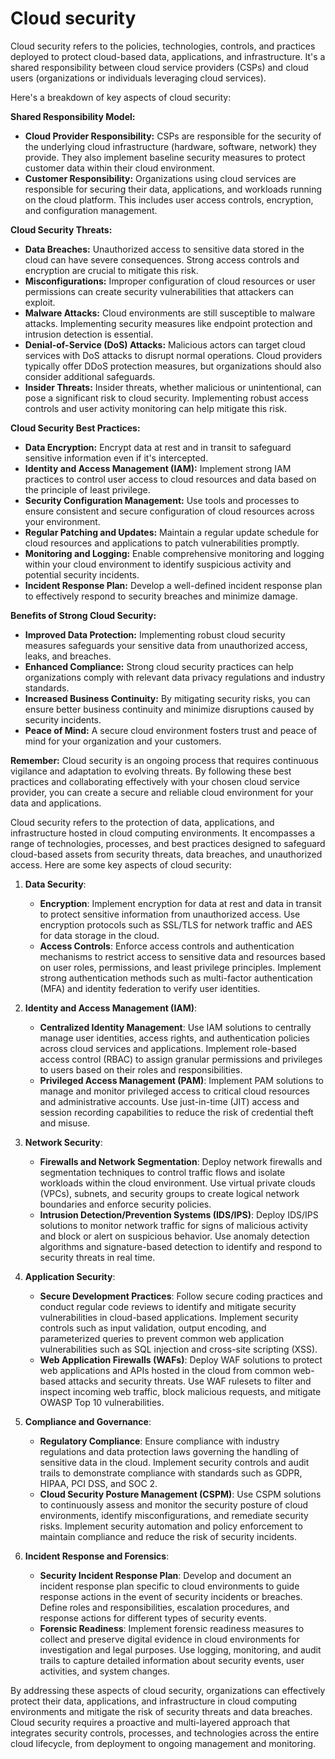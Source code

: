 # Cloud security

Cloud security refers to the policies, technologies, controls, and practices deployed to protect cloud-based data, applications, and infrastructure.  It's a shared responsibility between cloud service providers (CSPs) and cloud users (organizations or individuals leveraging cloud services).

Here's a breakdown of key aspects of cloud security:

**Shared Responsibility Model:**

* **Cloud Provider Responsibility:** CSPs are responsible for the security of the underlying cloud infrastructure (hardware, software, network) they provide. They also implement baseline security measures to protect customer data within their cloud environment.
* **Customer Responsibility:**  Organizations using cloud services are responsible for securing their data, applications, and workloads running on the cloud platform. This includes user access controls, encryption, and configuration management.

**Cloud Security Threats:**

* **Data Breaches:** Unauthorized access to sensitive data stored in the cloud can have severe consequences. Strong access controls and encryption are crucial to mitigate this risk.
* **Misconfigurations:** Improper configuration of cloud resources or user permissions can create security vulnerabilities that attackers can exploit. 
* **Malware Attacks:** Cloud environments are still susceptible to malware attacks. Implementing security measures like endpoint protection and intrusion detection is essential.
* **Denial-of-Service (DoS) Attacks:** Malicious actors can target cloud services with DoS attacks to disrupt normal operations. Cloud providers typically offer DDoS protection measures, but organizations should also consider additional safeguards.
* **Insider Threats:**  Insider threats, whether malicious or unintentional, can pose a significant risk to cloud security. Implementing robust access controls and user activity monitoring can help mitigate this risk.


**Cloud Security Best Practices:**

* **Data Encryption:** Encrypt data at rest and in transit to safeguard sensitive information even if it's intercepted.
* **Identity and Access Management (IAM):** Implement strong IAM practices to control user access to cloud resources and data based on the principle of least privilege.
* **Security Configuration Management:**  Use tools and processes to ensure consistent and secure configuration of cloud resources across your environment.
* **Regular Patching and Updates:**  Maintain a regular update schedule for cloud resources and applications to patch vulnerabilities promptly.
* **Monitoring and Logging:** Enable comprehensive monitoring and logging within your cloud environment to identify suspicious activity and potential security incidents.
* **Incident Response Plan:** Develop a well-defined incident response plan to effectively respond to security breaches and minimize damage.

**Benefits of Strong Cloud Security:**

* **Improved Data Protection:** Implementing robust cloud security measures safeguards your sensitive data from unauthorized access, leaks, and breaches.
* **Enhanced Compliance:** Strong cloud security practices can help organizations comply with relevant data privacy regulations and industry standards.
* **Increased Business Continuity:**  By mitigating security risks, you can ensure better business continuity and minimize disruptions caused by security incidents.
* **Peace of Mind:**  A secure cloud environment fosters trust and peace of mind for your organization and your customers.

**Remember:** Cloud security is an ongoing process that requires continuous vigilance and adaptation to evolving threats. By following these best practices and collaborating effectively with your chosen cloud service provider, you can create a secure and reliable cloud environment for your data and applications.

Cloud security refers to the protection of data, applications, and infrastructure hosted in cloud computing environments. It encompasses a range of technologies, processes, and best practices designed to safeguard cloud-based assets from security threats, data breaches, and unauthorized access. Here are some key aspects of cloud security:

1. **Data Security**:
   - **Encryption**: Implement encryption for data at rest and data in transit to protect sensitive information from unauthorized access. Use encryption protocols such as SSL/TLS for network traffic and AES for data storage in the cloud.
   - **Access Controls**: Enforce access controls and authentication mechanisms to restrict access to sensitive data and resources based on user roles, permissions, and least privilege principles. Implement strong authentication methods such as multi-factor authentication (MFA) and identity federation to verify user identities.

2. **Identity and Access Management (IAM)**:
   - **Centralized Identity Management**: Use IAM solutions to centrally manage user identities, access rights, and authentication policies across cloud services and applications. Implement role-based access control (RBAC) to assign granular permissions and privileges to users based on their roles and responsibilities.
   - **Privileged Access Management (PAM)**: Implement PAM solutions to manage and monitor privileged access to critical cloud resources and administrative accounts. Use just-in-time (JIT) access and session recording capabilities to reduce the risk of credential theft and misuse.

3. **Network Security**:
   - **Firewalls and Network Segmentation**: Deploy network firewalls and segmentation techniques to control traffic flows and isolate workloads within the cloud environment. Use virtual private clouds (VPCs), subnets, and security groups to create logical network boundaries and enforce security policies.
   - **Intrusion Detection/Prevention Systems (IDS/IPS)**: Deploy IDS/IPS solutions to monitor network traffic for signs of malicious activity and block or alert on suspicious behavior. Use anomaly detection algorithms and signature-based detection to identify and respond to security threats in real time.

4. **Application Security**:
   - **Secure Development Practices**: Follow secure coding practices and conduct regular code reviews to identify and mitigate security vulnerabilities in cloud-based applications. Implement security controls such as input validation, output encoding, and parameterized queries to prevent common web application vulnerabilities such as SQL injection and cross-site scripting (XSS).
   - **Web Application Firewalls (WAFs)**: Deploy WAF solutions to protect web applications and APIs hosted in the cloud from common web-based attacks and security threats. Use WAF rulesets to filter and inspect incoming web traffic, block malicious requests, and mitigate OWASP Top 10 vulnerabilities.

5. **Compliance and Governance**:
   - **Regulatory Compliance**: Ensure compliance with industry regulations and data protection laws governing the handling of sensitive data in the cloud. Implement security controls and audit trails to demonstrate compliance with standards such as GDPR, HIPAA, PCI DSS, and SOC 2.
   - **Cloud Security Posture Management (CSPM)**: Use CSPM solutions to continuously assess and monitor the security posture of cloud environments, identify misconfigurations, and remediate security risks. Implement security automation and policy enforcement to maintain compliance and reduce the risk of security incidents.

6. **Incident Response and Forensics**:
   - **Security Incident Response Plan**: Develop and document an incident response plan specific to cloud environments to guide response actions in the event of security incidents or breaches. Define roles and responsibilities, escalation procedures, and response actions for different types of security events.
   - **Forensic Readiness**: Implement forensic readiness measures to collect and preserve digital evidence in cloud environments for investigation and legal purposes. Use logging, monitoring, and audit trails to capture detailed information about security events, user activities, and system changes.

By addressing these aspects of cloud security, organizations can effectively protect their data, applications, and infrastructure in cloud computing environments and mitigate the risk of security threats and data breaches. Cloud security requires a proactive and multi-layered approach that integrates security controls, processes, and technologies across the entire cloud lifecycle, from deployment to ongoing management and monitoring.